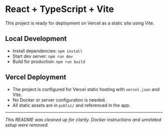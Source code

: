 # React + TypeScript + Vite

This project is ready for deployment on Vercel as a static site using Vite.

## Local Development

- Install dependencies: `npm install`
- Start dev server: `npm run dev`
- Build for production: `npm run build`

## Vercel Deployment

- The project is configured for Vercel static hosting with `vercel.json` and Vite.
- No Docker or server configuration is needed.
- All static assets are in `public/` and referenced in the app.

---

*This README was cleaned up for clarity. Docker instructions and unrelated setup were removed.*

